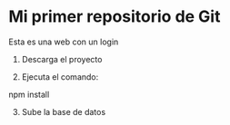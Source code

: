 # Mi primer repositorio de Git

Esta es una web con un login

1. Descarga el proyecto

2. Ejecuta el comando:

npm install

3. Sube la base de datos